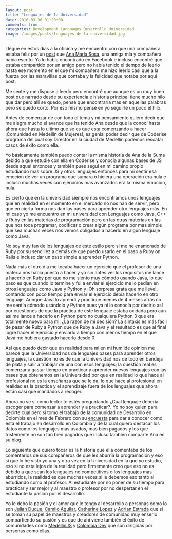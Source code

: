 ```yaml
---
layout: post
title: "Lenguajes de la Universidad"
date: 2016-03-30 01:20:00
comments: true
categories: Development Languages Desarrollo Universidad
image: /images/posts/lenguajes-de-la-universidad.jpg
---
```


Llegue en estos días a la oficina y me encuentro con que una compañera estaba feliz por un [post](http://anamariasosa.com/blog/la-universidad "Ana's post") que [Ana María Sosa](https://twitter.com/anamariasosam "Ana's twitter"), una amiga mía y compañera había escrito. Ya lo había encontrado en Facebook e incluso encontré que estaba compartido por un amigo pero no había tenido el tiempo de leerlo hasta ese momento en el que mi compañera me hizo leerlo casi que a la fuerza por las maravillas que contaba y la felicidad que notaba por aquí post.

Me senté y me dispuse a leerlo pero encontré que aunque es un muy buen post que narrado desde su experiencia e historia principal tiene mucho hilo que dar pero allí se quedo, pensé que encontraría mas en aquellas palabras pero se quedo corto. Por eso mismo pensé en yo seguirle un poco el hilo.

Antes de comenzar de con todo el tema y mi pensamiento quiero decir que me alegra mucho el avance que ha tenido Ana desde que la conocí hasta ahora que hasta lo ultimo que se es que esta comenzando a hacer ¡Comunidad en Medellín de Mujeres!, es genial poder decir que de Coderise programa del cual soy Director en la ciudad de Medellín podemos rescatar casos de éxito como ella.

Yo básicamente también puedo contar la misma historia de Ana de la Suma debido a que estudie con ella en Coderise y conocía algunas bases de JS desde aquel entonces y también pues seguí en mi camino propio estudiando mas sobre JS y otros lenguajes entonces para mi sentir esa emoción de ver un programa que sumara o hiciera una operación era nula e incluso muchas veces con ejercicios mas avanzados era la misma emoción, nula.

Es cierto que en la universidad siempre nos encontramos unos lenguajes que en realidad en el momento en el mercado no nos han de servir, pero que en cierta forma nos dan las bases para aprender otro lenguajes más. En mi caso yo me encuentro en mi universidad con Lenguajes como Java, C++ y Ruby en las materias de programación pero en las otras materias en las que nos toca programar, codificar o crear algún programa por mas simple que sea muchas veces nos vemos obligados a hacerlo en algún lenguaje como Java.

No soy muy fan de los lenguajes de este estilo pero si me he enamorado de Ruby por su sencillez a demás de que puedo usarlo en el paso a Ruby on Rails e incluso dar un paso simple a aprender Python.

Nada más el otro día me tocaba hacer un ejercicio que el profesor de una materia nos había puesto a hacer y yo sin antes ver los requisitos me lance a hacerlo en Ruby por que no me siento muy cómodo usando Java, lo que paso es que cuando lo termine y fui a enviar el ejercicio me lo pedían en otros lenguajes como Java y Python y ¡Oh sorpresa grata que me lleve!, contando con poco tiempo para enviar el ejercicio debía hacerlo en otro lenguaje. Aunque Java lo aprendi y practique menos de 4 meses atrás no me sentía cómodo usándolo y Python pues ya ni lo conocía por decirlo así por cuestiones de que la practica de este lenguaje estaba oxidada pero aún así me lance a hacerlo en Python pero no cualquiera Python 3 que era totalmente nuevo para mi. ¿La razón de mi decisión? La sintaxis es más fácil de pasar de Ruby a Python que de Ruby a Java y el resultado es que al final logre hacer el ejercicio y enviarlo a tiempo con menos tiempo en el que Java me hubiera gastado hacerlo desde 0.

Así que puedo decir que en realidad para mi en mi humilde opinion me parece que la Universidad nos da lenguajes bases para aprender otros lenguajes, la cuestión no es de que la Universidad nos de todo en bandeja de plata y salir a trabajar de una con esos lenguajes; la cuestión real es comenzar a gastar tiempo en practicar y aprender nuevos lenguajes con las bases que obtenemos en la Universidad por que en realidad lo que hace al profesional no es la enseñanza que se le da, lo que hace al profesional en realidad es la practica y el aprendizaje fuera de los lenguajes que ahora están casi que mandados a recoger.

Ahora no se si como lector te estés preguntando ¿Cual lenguaje debería escoger para comenzar a aprender y a practicar?. Yo no soy quien para decirte cual pero si tomo el trabajo de la comunidad de Desarrollo en Colombia en el mes de Febrero con su [encuesta](https://medium.com/colombia-dev/an%C3%A1lisis-encuesta-salarios-desarrolladores-colombiadev-2016-9969a621ec39#.aie2a4rnp "Colombia Dev Survey") para dar a conocer como esta el trabajo en desarrollo en Colombia y de la cual quiero destacar los datos como los lenguajes más usados, mas bien pagados y los que tristemente no son tan bien pagados que incluso también comparte Ana en su blog.

Lo siguiente que quiero tocar es la historia que ella comentaba de los comentarios de sus compañeros de que les aburría la programación y eso si que lo he visto yo una y otra vez en la Universidad en la que yo estudio, eso si no esta lejos de la realidad pero firmemente creo que eso no es debido a que sean los lenguajes no competitivos o los lenguajes mas aburridos, la realidad es que muchas veces si le debemos eso tanto al estudiando como al profesor. Al estudiante por no poner de su tiempo para practicar y ser mejor y al maestro o profesor por no despertar en el estudiante la pasión por el desarrollo.

Yo le debo la pasión y el amor que le tengo al desarrollo a personas como lo son [Julian Duque](https://twitter.com/julian_duque "Julian's twitter"), [Camilo Aguilar](https://github.com/c4milo "Camilo's twitter"), [Catherine Lopez](https://twitter.com/lopezcatherine "Catherine's twitter") y [Adrian Estrada](https://twitter.com/edsadr "Adrian's twitter") que si se toman su papel de maestros y creadores de comunidad muy enserio compartiendo su pasión y es que de ahi viene también el éxito de comunidades como [MedellinJS](http://medellinjs.org/ "Medellin Javascript Community") y [Colombia Dev](https://github.com/colombia-dev "Colombia Dev Community") que son dirigidas por personas como ellas.